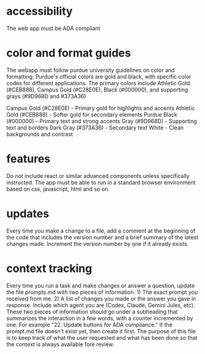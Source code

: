 # accessibility
The web app must be ADA compliant

# color and format guides
The webapp must follow purdue university guidelines on color and formatting:
Purdue's official colors are gold and black, with specific color codes for different applications. The primary colors include Athletic Gold (#CEB888), Campus Gold (#C28E0E), Black (#000000), and supporting grays (#9D968D and #373A36)

Campus Gold (#C28E0E) - Primary gold for highlights and accents 
Athletic Gold (#CEB888) - Softer gold for secondary elements
Purdue Black (#000000) - Primary text and strong accents
Gray (#9D968D) - Supporting text and borders
Dark Gray (#373A36) - Secondary text
White - Clean backgrounds and contrast

# features
Do not include react or similar advanced components unless specifically instructed.  The app must be able to run in a standard browser environment based on css, javascript, html and so on.

# updates
 Every time you make a change to a file, add a comment at the beginning of the code that includes the version number and a brief summary of the latest changes made.  Increment the version number by one if it already exists.

# context tracking
Every time you run a task and make changes or answer a question, update the file prompts.md with two pieces of information.  1) The exact prompt you received from me.  2) A list of changes you made or the answer you gave in response. Include which agent you are (Codex, Claude, Gemini Jules, etc). These two pieces of information should go under a subheading that summarizes the interaction in a few words, with a counter incremented by one.  For example "22. Update buttons for ADA compliance."  If the prompt.md file doesn't exist yet, then create it first.  The purpose of this file is to keep track of what the user requested and what has been done so that the context is always available fore review.
